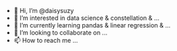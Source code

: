- 👋 Hi, I’m @daisysuzy
- 👀 I’m interested in data science & constellation & ...
- 🌱 I’m currently learning pandas & linear regression & ...
- 💞️ I’m looking to collaborate on ...
- 📫 How to reach me ...

<!---
daisysuzy/daisysuzy is a ✨ special ✨ repository because its `README.md` (this file) appears on your GitHub profile.
You can click the Preview link to take a look at your changes.
--->
